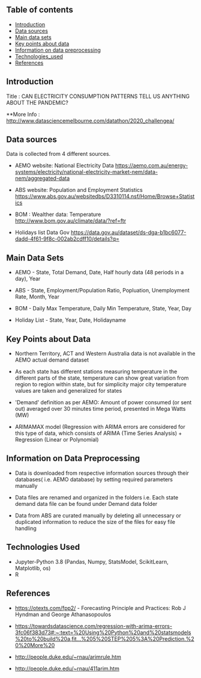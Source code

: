 ## Table of contents
* [Introduction](#Introduction)
* [Data sources](#Data-sources)
* [Main data sets](#Main-data-sets)
* [Key points about data](#Key-points-about-data)
* [Information on data preprocessing](#Information-on-data-preprocessing])
* [Technologies_used](#Technologies_used)
* [References](#References)

## Introduction
Title : CAN ELECTRICITY CONSUMPTION PATTERNS TELL US ANYTHING ABOUT THE PANDEMIC?
 
 **More Info : http://www.datasciencemelbourne.com/datathon/2020_challengea/

## Data sources
Data is collected from 4 different sources.

* AEMO website: National Electricity Data https://aemo.com.au/energy-systems/electricity/national-electricity-market-nem/data-nem/aggregated-data

* ABS website: Population and Employment Statistics https://www.abs.gov.au/websitedbs/D3310114.nsf/Home/Browse+Statistics

* BOM : Wealther data: Temperature http://www.bom.gov.au/climate/data/?ref=ftr

* Holidays list Data Gov https://data.gov.au/dataset/ds-dga-b1bc6077-dadd-4f61-9f8c-002ab2cdff10/details?q=

## Main Data Sets
* AEMO - State, Total Demand, Date, Half hourly data (48 periods in a day), Year

* ABS - State, Employment/Population Ratio, Popluation, Unemployment Rate, Month, Year

* BOM - Daily Max Temperature, Daily Min Temperature, State, Year, Day

* Holiday List - State, Year, Date, Holidayname


## Key Points about Data

* Northern Territory, ACT and Western Australia data is not available in the AEMO actual demand dataset

* As each state has different stations measuring temperature in the different parts of the state, temperature can show great variation from region to region within state, but for simplicity major city temperature values are taken and generalized for states

* 'Demand' definition as per AEMO: Amount of power consumed (or sent out) averaged over 30 minutes time period, presented in Mega Watts (MW)

* ARIMAMAX model (Regression with ARIMA errors are considered for this type of data, which consists of ARIMA (Time Series Analysis) + Regression (Linear or Polynomial)


## Information on Data Preprocessing 

* Data is downloaded from respective information sources through their databases( i.e. AEMO database) by setting required parameters manually

* Data files are renamed and organized in the folders i.e. Each state demand data file can be found under Demand data folder

* Data from ABS are curated manually by deleting all unnecessary or duplicated information to reduce the size of the files for easy file handling

## Technologies Used
* Jupyter-Python 3.8 (Pandas, Numpy, StatsModel, ScikitLearn, Matplotlib, os)
* R

## References

* https://otexts.com/fpp2/ - Forecasting Principle and Practices: Rob J Hyndman and George Athanasopoulos

* https://towardsdatascience.com/regression-with-arima-errors-3fc06f383d73#:~:text=%20Using%20Python%20and%20statsmodels%20to%20build%20a,fit...%205%20STEP%205%3A%20Prediction.%20%20More%20

* http://people.duke.edu/~rnau/arimrule.htm

* http://people.duke.edu/~rnau/411arim.htm
